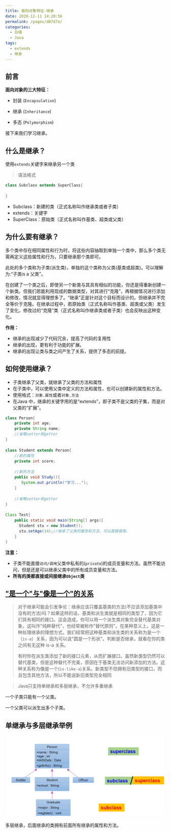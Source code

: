 ```yaml
---
title: 面向对象特征-继承
date: 2020-12-11 14:20:56
permalink: /pages/d07d7e/
categories:
  - 后端
  - Java
tags:
  - extends
  - 继承
---
```


## 前言

**面向对象的三大特征：**

- 封装 (`Encapsulation`)

- 继承 (`Inheritance`)

- 多态 (`Polymorphism`)

接下来我们学习继承。



## 什么是继承？

使用`extends`关键字来继承另一个类

> 语法格式

```java
class Subclass extends SuperClass{

}
```

- Subclass：新建的类（正式名称叫作继承类或者子类）
- extends：关键字
- SuperClass：原始类（正式名称叫作基类、超类或父类）



## 为什么要有继承？

多个类中存在相同属性和行为时，将这些内容抽取到单独一个类中，那么多个类无需再定义这些属性和行为，只要继承那个类即可。

此处的多个类称为子类(派生类)，单独的这个类称为父类(基类或超类)。可以理解为:“子类is a 父类”。

在创建了一个类之后，即使另一个新类与其具有相似的功能，你还是得重新创建一个新类。但我们若能利用现成的数据类型，对其进行“克隆”，再根据情况进行添加和修改，情况就显得理想多了。“继承”正是针对这个目标而设计的。但继承并不完全等价于克隆。在继承过程中，若原始类（正式名称叫作基类、超类或父类）发生了变化，修改过的“克隆”类（正式名称叫作继承类或者子类）也会反映出这种变化。

**作用：**

- 继承的出现减少了代码冗余，提高了代码的复用性
- 继承的出现，更有利于功能的扩展。
- 继承的出现让类与类之间产生了关系，提供了多态的前提。



## 如何使用继承？

- 子类继承了父类，就继承了父类的方法和属性
- 在子类中，可以使用父类中定义的方法和属性，也可以创建新的属性和方法。
- 使用格式：`对象.属性`或者`对象.方法`
- 在Java 中，继承的关键字用的是“extends”，即子类不是父类的子集，而是对父类的“扩展”。

~~~java
class Person{
    private int age;
    private String name;
    //省略setter和getter
}

class Student extends Person{
    //新的属性
    private int score;
    
    //新的方法
    public void Study(){
       System.out.println("学习...");
    }
    
    //省略setter和getter
}

Class Test{
    public static void main(String[] args){
      Student stu = new Student();
      stu.setAge(14);//继承了父类的属性和方法，可以直接使用。
    }
}
~~~

**注意：**

- 子类不能直接`访问/调用`父类中私有的(`private`)的成员变量和方法。虽然不能访问，但是还是可以继承父类中的所有成员变量和方法。
- **所有的类都直接或间接继承`Object`类**





## ["是一个"与"像是一个"的关系](https://lingcoder.github.io/OnJava8/#/book/01-What-is-an-Object?id=quot是一个quot与quot像是一个quot的关系)

> 对于继承可能会引发争论：继承应该只覆盖基类的方法(不应该添加基类中没有的方法)吗？如果这样的话，基类和派生类就是相同的类型了，因为它们具有相同的接口。这会造成，你可以用一个派生类对象完全替代基类对象，这叫作"纯粹替代"，也经常被称作"替代原则"。在某种意义上，这是一种处理继承的理想方式。我们经常把这种基类和派生类的关系称为是一个（`is-a`）关系，因为可以说"圆是一个形状"。判断是否继承，就看在你的类之间有无这种 is-a 关系。
>
> 有时你在派生类添加了新的接口元素，从而扩展接口。虽然新类型仍然可以替代基类，但是这种替代不完美，原因在于基类无法访问新添加的方法。这种关系称为像是一个(`is-like-a`)关系。新类型不但拥有旧类型的接口，而且包含其他方法，所以不能说新旧类型完全相同



> Java只支持单继承和多层继承，不允许多重继承

一个子类只能有一个父类。

一个父类可以派生出多个子类。



## 单继承与多层继承举例

![image-20201211143536292](https://raw.githubusercontent.com/SaulJWu/images/main/20201211143536.png)

多层继承，后面继承的类拥有前面所有继承的属性和方法。